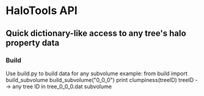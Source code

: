 HaloTools API
====================

Quick dictionary-like access to any tree's halo property data
---------------------

### Build
Use build.py to build data for any subvolume
example: 
from build import build_subvolume
build_subvolume("0_0_0")
print clumpiness(treeID)
treeID --> any tree ID in tree_0_0_0.dat subvolume